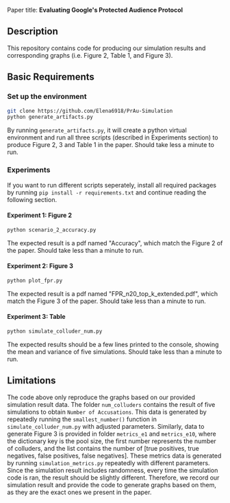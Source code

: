 Paper title: **Evaluating Google's Protected Audience Protocol**

## Description
This repository contains code for producing our simulation results and corresponding graphs (i.e. Figure 2, Table 1, and Figure 3).

## Basic Requirements

### Set up the environment

```bash
git clone https://github.com/Elena6918/PrAu-Simulation
python generate_artifacts.py
```
By running ``generate_artifacts.py``, it will create a python virtual environment and run all three scripts (described in Experiments section) to produce Figure 2, 3 and Table 1 in the paper. Should take less a minute to run. 

### Experiments
If you want to run different scripts seperately, install all required packages by running ``pip install -r requirements.txt`` and continue reading the following section. 
#### Experiment 1: Figure 2
```bash
python scenario_2_accuracy.py
```
The expected result is a pdf named "Accuracy", which match the Figure 2 of the paper. Should take less than a minute to run. 
#### Experiment 2: Figure 3
```bash
python plot_fpr.py
```
The expected result is a pdf named "FPR_n20_top_k_extended.pdf", which match the Figure 3 of the paper. Should take less than a minute to run. 

#### Experiment 3: Table
```bash
python simulate_colluder_num.py
```
The expected results should be a few lines printed to the console, showing the mean and variance of five simulations. Should take less than a minute to run. 

## Limitations
The code above only reproduce the graphs based on our provided simulation result data. The folder ``num_colluders`` contains the result of five simulations to obtain ``Number of Accusations``. This data is generated by repeatedly running the ``smallest_number()`` function in ``simulate_colluder_num.py`` with adjusted parameters. Similarly, data to generate Figure 3 is provided in folder ``metrics_e1`` and ``metrics_e10``, where the dictionary key is the pool size, the first number represents the number of colluders, and the list contains the number of [true positives, true negatives, false positives, false negatives]. These metrics data is generated by running ``simulation_metrics.py`` repeatedly with different parameters. Since the simulation result includes randomness, every time the simulation code is ran, the result should be slightly different. Therefore, we record our simulation result and provide the code to generate graphs based on them, as they are the exact ones we present in the paper. 